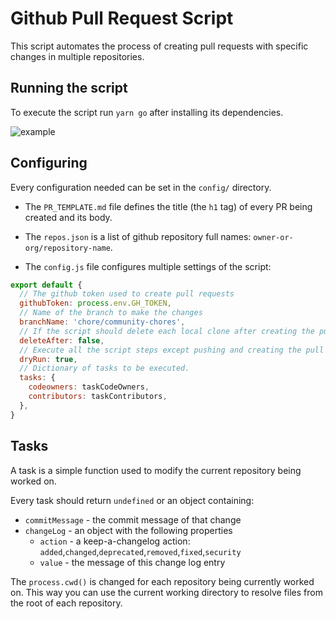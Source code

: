 # Github Pull Request Script

This script automates the process of creating pull requests with specific changes in multiple repositories.

## Running the script

To execute the script run `yarn go` after installing its dependencies.

![example](https://user-images.githubusercontent.com/12702016/76018527-f4346500-5efe-11ea-8ed3-dcd1d6234445.png)

## Configuring

Every configuration needed can be set in the `config/` directory.

- The `PR_TEMPLATE.md` file defines the title (the `h1` tag) of every PR being created and its body.

- The `repos.json` is a list of github repository full names: `owner-or-org/repository-name`.

- The `config.js` file configures multiple settings of the script:

```js
export default {
  // The github token used to create pull requests
  githubToken: process.env.GH_TOKEN,
  // Name of the branch to make the changes
  branchName: 'chore/community-chores',
  // If the script should delete each local clone after creating the pull request
  deleteAfter: false,
  // Execute all the script steps except pushing and creating the pull request.
  dryRun: true,
  // Dictionary of tasks to be executed.
  tasks: {
    codeowners: taskCodeOwners,
    contributors: taskContributors,
  },
}
```

## Tasks

A task is a simple function used to modify the current repository being worked on.

Every task should return `undefined` or an object containing:

- `commitMessage` - the commit message of that change
- `changeLog` - an object with the following properties
  - `action` - a keep-a-changelog action: `added`,`changed`,`deprecated`,`removed`,`fixed`,`security`
  - `value` - the message of this change log entry

The `process.cwd()` is changed for each repository being currently worked on. This way you can use the current working directory to resolve files from the root of each repository.
